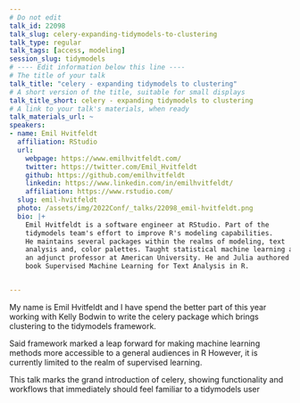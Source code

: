 ```yaml
---
# Do not edit
talk_id: 22098
talk_slug: celery-expanding-tidymodels-to-clustering
talk_type: regular
talk_tags: [access, modeling]
session_slug: tidymodels
# ---- Edit information below this line ----
# The title of your talk
talk_title: "celery - expanding tidymodels to clustering"
# A short version of the title, suitable for small displays
talk_title_short: celery - expanding tidymodels to clustering
# A link to your talk's materials, when ready
talk_materials_url: ~
speakers:
- name: Emil Hvitfeldt
  affiliation: RStudio
  url:
    webpage: https://www.emilhvitfeldt.com/
    twitter: https://twitter.com/Emil_Hvitfeldt
    github: https://github.com/emilhvitfeldt
    linkedin: https://www.linkedin.com/in/emilhvitfeldt/
    affiliation: https://www.rstudio.com/
  slug: emil-hvitfeldt
  photo: /assets/img/2022Conf/_talks/22098_emil-hvitfeldt.png
  bio: |+
    Emil Hvitfeldt is a software engineer at RStudio. Part of the
    tidymodels team's effort to improve R's modeling capabilities.
    He maintains several packages within the realms of modeling, text
    analysis and, color palettes. Taught statistical machine learning as
    an adjunct professor at American University. He and Julia authored the
    book Supervised Machine Learning for Text Analysis in R.


---
```


<!-- ABSTRACT ----
Please write abstract below. You may use simple markdown (links, code style, bold, italics)
-->

My name is Emil Hvitfeldt and I have spend the better part of this year working
with Kelly Bodwin to write the celery package which brings clustering to the
tidymodels framework.

Said framework marked a leap forward for making machine learning methods more
accessible to a general audiences in R However, it is currently limited to the
realm of supervised learning.

This talk marks the grand introduction of celery, showing functionality and
workflows that immediately should feel familiar to a tidymodels user
